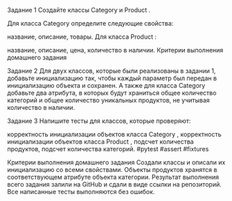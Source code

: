 Задание 1
Создайте классы 
Category
 и 
Product
.

Для класса 
Category
 определите следующие свойства:

название,
описание,
товары.
Для класса 
Product
:

название,
описание,
цена,
количество в наличии.
Критерии выполнения домашнего задания

Задание 2
Для двух классов, которые были реализованы в задании 1, добавьте инициализацию так, чтобы каждый параметр был передан в инициализацию объекта и сохранен. А также для класса 
Category
 добавьте два атрибута, в которых будут храниться общее количество категорий и общее количество уникальных продуктов, не учитывая количество в наличии.

 Задание 3
Напишите тесты для классов, которые проверяют:

корректность инициализации объектов класса 
Category
,
корректность инициализации объектов класса 
Product
,
подсчет количества продуктов,
подсчет количества категорий.
#pytest
#assert
#fixtures

Критерии выполнения домашнего задания
Создали классы и описали их инициализацию со всеми свойствами.
Объекты продуктов хранятся в соответствующем атрибуте объекта категории.
Результат выполнения всего задания залили на GitHub и сдали в виде ссылки на репозиторий.
Все написанные тесты выполняются без ошибок.

